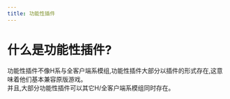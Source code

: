 ```yaml
---
title: 功能性插件
---
```

# 什么是功能性插件?
功能性插件不像H系与全客户端系模组,功能性插件大部分以插件的形式存在,这意味着他们基本兼容原版游戏。<br>
并且,大部分功能性插件可以其它H/全客户端系模组同时存在。